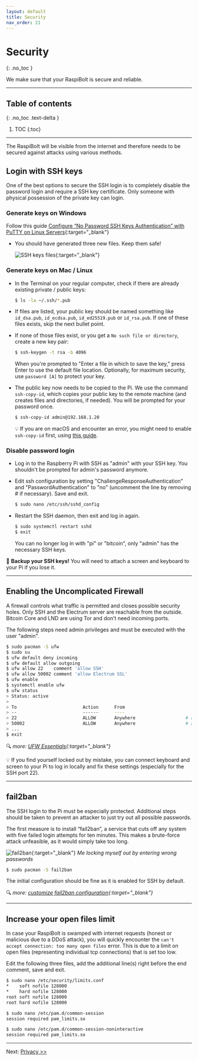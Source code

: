 ```yaml
---
layout: default
title: Security
nav_order: 21
---
```

<!-- markdownlint-disable MD014 MD022 MD025 MD033 MD040 -->
# Security
{: .no_toc }

We make sure that your RaspiBolt is secure and reliable.

---

## Table of contents
{: .no_toc .text-delta }

1. TOC
{:toc}

---

The RaspiBolt will be visible from the internet and therefore needs to be secured against attacks using various methods.

## Login with SSH keys

One of the best options to secure the SSH login is to completely disable the password login and require a SSH key certificate.
Only someone with physical possession of the private key can login.

### Generate keys on Windows

Follow this guide [Configure “No Password SSH Keys Authentication” with PuTTY on Linux Servers](https://www.tecmint.com/ssh-passwordless-login-with-putty){:target="_blank"}

* You should have generated three new files. Keep them safe!

  ![SSH keys files](images/20_ssh_keys_filelist.png){:target="_blank"}

### Generate keys on Mac / Linux

* In the Terminal on your regular computer, check if there are already existing private / public keys:

  ```sh
  $ ls -la ~/.ssh/*.pub
  ```

* If files are listed, your public key should be named something like `id_dsa.pub`, `id_ecdsa.pub`, `id_ed25519.pub` or `id_rsa.pub`.
   If one of these files exists, skip the next bullet point.

* If none of those files exist, or you get a `No such file or directory`, create a new key pair:

  ```sh
  $ ssh-keygen -t rsa -b 4096
  ```

  When you're prompted to "Enter a file in which to save the key," press Enter to use the default file location. Optionally, for maximum security, use `password [A]` to protect your key.

* The public key now needs to be copied to the Pi. 
  We use the command `ssh-copy-id`, which copies your public key to the remote machine (and creates files and directories, if needed).
  You will be prompted for your password once.

  ```sh
  $ ssh-copy-id admin@192.168.1.20
  ```

  💡 If you are on macOS and encounter an error, you might need to enable `ssh-copy-id` first, using [this guide](https://devtip.io/ssh-keys-remote-server).

<script id="asciicast-BvuWd8S8hvBLmsXBW4L2EEeRZ" src="https://asciinema.org/a/BvuWd8S8hvBLmsXBW4L2EEeRZ.js" async></script>

### Disable password login

* Log in to the Raspberry Pi with SSH as "admin" with your SSH key.
  You shouldn't be prompted for admin's password anymore.

* Edit ssh configuration by setting "ChallengeResponseAuthentication" and "PasswordAuthentication" to "no" (uncomment the line by removing # if necessary).
  Save and exit.

  ```sh
  $ sudo nano /etc/ssh/sshd_config
  ```

* Restart the SSH daemon, then exit and log in again.

  ```sh
  $ sudo systemctl restart sshd
  $ exit
  ```

  You can no longer log in with "pi" or "bitcoin", only "admin" has the necessary SSH keys.

<script id="asciicast-tm3A2UmR65pc63rHSAmHl2eHZ" src="https://asciinema.org/a/tm3A2UmR65pc63rHSAmHl2eHZ.js" async></script>

🚨 **Backup your SSH keys!** You will need to attach a screen and keyboard to your Pi if you lose it.

---

## Enabling the Uncomplicated Firewall

A firewall controls what traffic is permitted and closes possible security holes.
Only SSH and the Electrum server are reachable from the outside.
Bitcoin Core and LND are using Tor and don't need incoming ports.

The following steps need admin privileges and must be executed with the user "admin".

```sh
$ sudo pacman -S ufw
$ sudo su
$ ufw default deny incoming
$ ufw default allow outgoing
$ ufw allow 22    comment 'allow SSH'
$ ufw allow 50002 comment 'allow Electrum SSL'
$ ufw enable
$ systemctl enable ufw
$ ufw status
> Status: active
>
> To                         Action      From
> --                         ------      ----
> 22                         ALLOW       Anywhere                   # allow SSH
> 50002                      ALLOW       Anywhere                   # allow Electrum SSL
> ...
$ exit
```

<script id="asciicast-vRmJZZMgzolgH3ooLCGS5RCj8" src="https://asciinema.org/a/vRmJZZMgzolgH3ooLCGS5RCj8.js" async></script>

🔍 *more: [UFW Essentials](https://www.digitalocean.com/community/tutorials/ufw-essentials-common-firewall-rules-and-commands){:target="_blank"}*

💡 If you find yourself locked out by mistake, you can connect keyboard and screen to your Pi to log in locally and fix these settings (especially for the SSH port 22).

---

## fail2ban

The SSH login to the Pi must be especially protected.
Additional steps should be taken to prevent an attacker to just try out all possible passwords.

The first measure is to install “fail2ban”, a service that cuts off any system with five failed login attempts for ten minutes.
This makes a brute-force attack unfeasible, as it would simply take too long.

![fail2ban](images/20_fail2ban.png){:target="_blank"}
*Me locking myself out by entering wrong passwords*

```sh
$ sudo pacman -S fail2ban
```

The initial configuration should be fine as it is enabled for SSH by default.

<script id="asciicast-013bxZ8R7LktqzhP6O27LrorA" src="https://asciinema.org/a/013bxZ8R7LktqzhP6O27LrorA.js" async></script>

🔍 *more: [customize fail2ban configuration](https://linode.com/docs/security/using-fail2ban-for-security/){:target="_blank"}*

---

## Increase your open files limit

In case your RaspiBolt is swamped with internet requests (honest or malicious due to a DDoS attack), you will quickly encounter the `can't accept connection: too many open files` error.
This is due to a limit on open files (representing individual tcp connections) that is set too low.

Edit the following three files, add the additional line(s) right before the end comment, save and exit.

```sh
$ sudo nano /etc/security/limits.conf
*    soft nofile 128000
*    hard nofile 128000
root soft nofile 128000
root hard nofile 128000
```

```sh
$ sudo nano /etc/pam.d/common-session
session required pam_limits.so
```

```sh
$ sudo nano /etc/pam.d/common-session-noninteractive
session required pam_limits.so
```

<script id="asciicast-ZWxK6wLjrRs1AAnEJpXfIoyPb" src="https://asciinema.org/a/ZWxK6wLjrRs1AAnEJpXfIoyPb.js" async></script>

---

Next: [Privacy >>](raspibolt_22_privacy.md)
